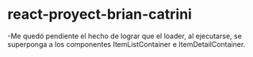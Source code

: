 # react-proyect-brian-catrini

-Me quedó pendiente el hecho de lograr que el loader, al ejecutarse, se superponga a los componentes ItemListContainer e ItemDetailContainer. 